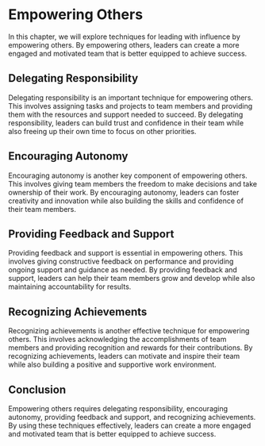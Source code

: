 # Empowering Others

In this chapter, we will explore techniques for leading with influence by empowering others. By empowering others, leaders can create a more engaged and motivated team that is better equipped to achieve success.

Delegating Responsibility
-------------------------

Delegating responsibility is an important technique for empowering others. This involves assigning tasks and projects to team members and providing them with the resources and support needed to succeed. By delegating responsibility, leaders can build trust and confidence in their team while also freeing up their own time to focus on other priorities.

Encouraging Autonomy
--------------------

Encouraging autonomy is another key component of empowering others. This involves giving team members the freedom to make decisions and take ownership of their work. By encouraging autonomy, leaders can foster creativity and innovation while also building the skills and confidence of their team members.

Providing Feedback and Support
------------------------------

Providing feedback and support is essential in empowering others. This involves giving constructive feedback on performance and providing ongoing support and guidance as needed. By providing feedback and support, leaders can help their team members grow and develop while also maintaining accountability for results.

Recognizing Achievements
------------------------

Recognizing achievements is another effective technique for empowering others. This involves acknowledging the accomplishments of team members and providing recognition and rewards for their contributions. By recognizing achievements, leaders can motivate and inspire their team while also building a positive and supportive work environment.

Conclusion
----------

Empowering others requires delegating responsibility, encouraging autonomy, providing feedback and support, and recognizing achievements. By using these techniques effectively, leaders can create a more engaged and motivated team that is better equipped to achieve success.


